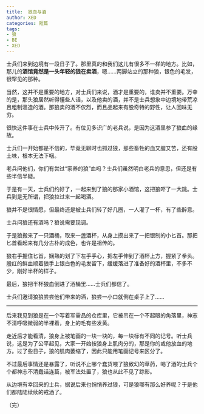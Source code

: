 ```yaml
---
title:  狼血与酒
author: XED
categories: 短篇
tags: 
- 狼
- BE
- XED
---
```


士兵们来到边境有一段日子了。那里真的和我们这儿有很多不一样的地方。比如，那儿的**酒馆竟然是一头年轻的狼在卖酒**，嗯……两脚站立的那种狼，银色的毛发，很罕见的那种。

当然，这并不是重要的地方，对士兵们来说，酒才是重要的，谁卖并不重要。万幸的是，那头狼居然听得懂些人话，以及他卖的酒，并不是士兵想象中边境地带荒凉且粗制滥造的酒。那狼卖的酒不仅烈，而且品起来有股奇特的野性，让人回味无穷。

很快这件事在士兵中传开了。有位见多识广的老兵说，是因为这酒里参了狼血的缘故。

士兵们一开始都是不信的，毕竟无聊时也抓过狼，那些畜牲的血又腥又苦，还有股土味，根本无法下咽。

老兵问他们，你们有尝过“家养的狼”血吗？士兵们虽然明白老兵的意思，但还是有些半信半疑。

于是有一天，士兵们约好了，一起来到了狼的那家小酒馆，这把狼吓了一大跳。士兵到是无所谓，把狼拉过来一起喝酒。

狼并不是很情愿，但最终还是被士兵们转了好几圈，一人灌了一杯，有了些醉意。

士兵问狼还有酒吗？狼说需要现调。

于是狼搬来了一只酒桶，取来一盏酒杯，从身上摸出来了一把银制的小匕首。那把匕首看起来有几分古朴的成色，也许是祖传的。

狼右手握住匕首，娴熟的划了下左手手心，把左手伸到了酒杯上方，握紧了拳头。殷红的鲜血顺着狼手上银白色的毛发留下，缓缓落进了准备好的酒杯里，不多不少，刚好半杯的样子。

最后，狼把半杯狼血倒进了酒桶里……士兵们都信了。

士兵们邀请狼狼尝尝他们带来的酒，狼尝一小口就倒在桌子上了……

---

后来我见到狼是在一个写着军需品的仓库里，它被吊在一个不起眼的角落里，神志不清呼吸微弱的半裸着，身上的毛有些发黄。

走近后才能看清，狼身上被笔画的一块一块的，每一块标有不同的记号。听士兵说，这是为了公平起见，大家一开始按狼身上肌肉分的，那是你的或他放血的地方。过了些日子，狼的肌肉萎缩了，因此只能用笔画记号来区分了。

不过最后事情还是暴露了，听说不止哪个蠢货喂了狼致幻的草药，喝了酒的士兵个个都神志不清蠢话连篇，被军法处置了，狼也从此不见了踪影。

从边境有幸回来的士兵，据说后来也悄悄养过狼，可是狼哪有那么好养呢？于是他们都陆陆续续的戒酒了。

（完）